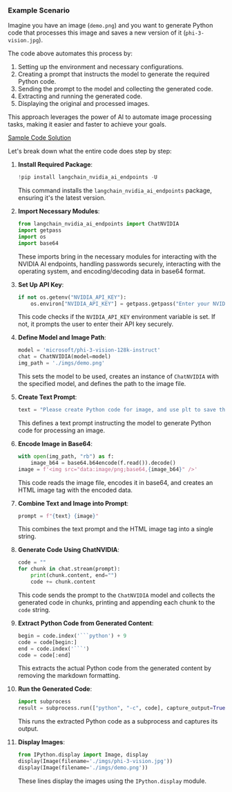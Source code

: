 ### Example Scenario

Imagine you have an image (`demo.png`) and you want to generate Python code that processes this image and saves a new version of it (`phi-3-vision.jpg`). 

The code above automates this process by:

1. Setting up the environment and necessary configurations.
2. Creating a prompt that instructs the model to generate the required Python code.
3. Sending the prompt to the model and collecting the generated code.
4. Extracting and running the generated code.
5. Displaying the original and processed images.

This approach leverages the power of AI to automate image processing tasks, making it easier and faster to achieve your goals. 

[Sample Code Solution](../../../../code/06.E2E/E2E_Nvidia_NIM_Phi3_Vision.ipynb)

Let's break down what the entire code does step by step:

1. **Install Required Package**:
    ```python
    !pip install langchain_nvidia_ai_endpoints -U
    ```
    This command installs the `langchain_nvidia_ai_endpoints` package, ensuring it's the latest version.

2. **Import Necessary Modules**:
    ```python
    from langchain_nvidia_ai_endpoints import ChatNVIDIA
    import getpass
    import os
    import base64
    ```
    These imports bring in the necessary modules for interacting with the NVIDIA AI endpoints, handling passwords securely, interacting with the operating system, and encoding/decoding data in base64 format.

3. **Set Up API Key**:
    ```python
    if not os.getenv("NVIDIA_API_KEY"):
        os.environ["NVIDIA_API_KEY"] = getpass.getpass("Enter your NVIDIA API key: ")
    ```
    This code checks if the `NVIDIA_API_KEY` environment variable is set. If not, it prompts the user to enter their API key securely.

4. **Define Model and Image Path**:
    ```python
    model = 'microsoft/phi-3-vision-128k-instruct'
    chat = ChatNVIDIA(model=model)
    img_path = './imgs/demo.png'
    ```
    This sets the model to be used, creates an instance of `ChatNVIDIA` with the specified model, and defines the path to the image file.

5. **Create Text Prompt**:
    ```python
    text = "Please create Python code for image, and use plt to save the new picture under imgs/ and name it phi-3-vision.jpg."
    ```
    This defines a text prompt instructing the model to generate Python code for processing an image.

6. **Encode Image in Base64**:
    ```python
    with open(img_path, "rb") as f:
        image_b64 = base64.b64encode(f.read()).decode()
    image = f'<img src="data:image/png;base64,{image_b64}" />'
    ```
    This code reads the image file, encodes it in base64, and creates an HTML image tag with the encoded data.

7. **Combine Text and Image into Prompt**:
    ```python
    prompt = f"{text} {image}"
    ```
    This combines the text prompt and the HTML image tag into a single string.

8. **Generate Code Using ChatNVIDIA**:
    ```python
    code = ""
    for chunk in chat.stream(prompt):
        print(chunk.content, end="")
        code += chunk.content
    ```
    This code sends the prompt to the `ChatNVIDIA` model and collects the generated code in chunks, printing and appending each chunk to the `code` string.

9. **Extract Python Code from Generated Content**:
    ```python
    begin = code.index('```python') + 9
    code = code[begin:]
    end = code.index('```')
    code = code[:end]
    ```
    This extracts the actual Python code from the generated content by removing the markdown formatting.

10. **Run the Generated Code**:
    ```python
    import subprocess
    result = subprocess.run(["python", "-c", code], capture_output=True)
    ```
    This runs the extracted Python code as a subprocess and captures its output.

11. **Display Images**:
    ```python
    from IPython.display import Image, display
    display(Image(filename='./imgs/phi-3-vision.jpg'))
    display(Image(filename='./imgs/demo.png'))
    ```
    These lines display the images using the `IPython.display` module.

